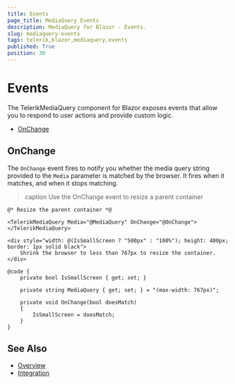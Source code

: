 ```yaml
---
title: Events
page_title: MediaQuery Events
description: MediaQuery for Blazor - Events.
slug: mediaquery-events
tags: telerik,blazor,mediaquery,events
published: True
position: 30
---
```


# Events

The TelerikMediaQuery component for Blazor exposes events that allow you to respond to user actions and provide custom logic.

* [OnChange](#onchange)

## OnChange

The `OnChange` event fires to notify you whether the media query string provided to the `Media` parameter is matched by the browser. It fires when it matches, and when it stops matching.


>caption Use the OnChange event to resize a parent container

````RAZOR
@* Resize the parent container *@

<TelerikMediaQuery Media="@MediaQuery" OnChange="@OnChange"></TelerikMediaQuery>

<div style="width: @(IsSmallScreen ? "500px" : "100%"); height: 400px; border: 1px solid black">
    Shrink the browser to less than 767px to resize the container.
</div>

@code {
    private bool IsSmallScreen { get; set; }

    private string MediaQuery { get; set; } = "(max-width: 767px)";

    private void OnChange(bool doesMatch)
    {
        IsSmallScreen = doesMatch;
    }
} 
````

## See Also

  * [Overview](slug:mediaquery-overview)
  * [Integration](slug:mediaquery-integration)
   

